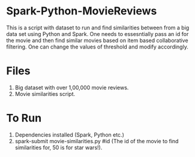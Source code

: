 # Spark-Python-MovieReviews

This is a script with dataset to run and find similarities between from a big data set using Python and Spark. One needs to essesntially pass an id for the movie and then find similar movies based on item based collaborative filtering. One can change the values of threshold and modify accordingly.

# Files

1. Big dataset with over 1,00,000 movie reviews.
2. Movie similarities script.

# To Run

1. Dependencies installed (Spark, Python etc.)
2. spark-submit movie-similarities.py #id (The id of the movie to find similarities for, 50 is for star wars!).


